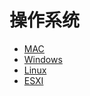 # 操作系统
- [MAC](notes/OS/MAC/目录.md)
- [Windows](notes/OS/Windows/目录.md)
- [Linux](notes/OS/Linux/目录.md)
- [ESXI](notes/OS/ESXi/目录.md)